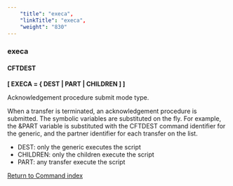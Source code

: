```yaml
---
    "title": "execa",
    "linkTitle": "execa",
    "weight": "830"
---
```

### execa

#### CFTDEST

****[ EXECA = { <span class="underline">DEST</span> &#124; PART &#124; CHILDREN ] ]****

Acknowledgement procedure submit mode type.

When a transfer is terminated, an acknowledgement procedure is submitted. The symbolic variables are substituted on the fly. For example, the &PART variable is substituted with the CFTDEST command identifier for the generic, and the partner identifier for each transfer on the list.

- <span class="underline">DEST</span>: only the generic executes the script
- CHILDREN: only the children execute the script
- PART: any transfer execute the script

[Return to Command index](../../)
